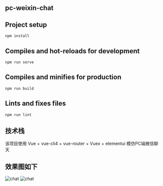 ## pc-weixin-chat

## Project setup
```
npm install
```

## Compiles and hot-reloads for development
```
npm run serve
```

## Compiles and minifies for production
```
npm run build
```

## Lints and fixes files
```
npm run lint
```

## 技术栈
该项目使用 Vue + vue-cli4 + vue-router + Vuex + elementui
模仿PC端微信聊天

## 效果图如下
![chat](http://lc-00SHgiOJ.cn-n1.lcfile.com/3276d9f05850768777ba/1.png)
![chat](http://lc-00SHgiOJ.cn-n1.lcfile.com/bbd292c439eb7bb35cd4/2.png)

